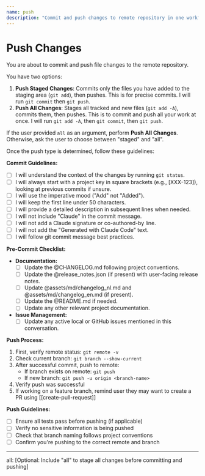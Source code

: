 ```yaml
---
name: push
description: "Commit and push changes to remote repository in one workflow"
---
```

# Push Changes

You are about to commit and push file changes to the remote repository.

You have two options:
1.  **Push Staged Changes**: Commits only the files you have added to the staging area (`git add`), then pushes. This is for precise commits. I will run `git commit` then `git push`.
2.  **Push All Changes**: Stages all tracked and new files (`git add -A`), commits them, then pushes. This is to commit and push all your work at once. I will run `git add -A`, then `git commit`, then `git push`.

If the user provided `all` as an argument, perform **Push All Changes**.
Otherwise, ask the user to choose between "staged" and "all".

Once the push type is determined, follow these guidelines:

**Commit Guidelines:**
- [ ] I will understand the context of the changes by running `git status`.
- [ ] I will always start with a project key in square brackets (e.g., [XXX-123]), looking at previous commits if unsure.
- [ ] I will use the imperative mood ("Add" not "Added").
- [ ] I will keep the first line under 50 characters.
- [ ] I will provide a detailed description in subsequent lines when needed.
- [ ] I will not include "Claude" in the commit message.
- [ ] I will not add a Claude signature or co-authored-by line.
- [ ] I will not add the "Generated with Claude Code" text.
- [ ] I will follow git commit message best practices.

**Pre-Commit Checklist:**
- **Documentation:**
  - [ ] Update the @CHANGELOG.md following project conventions.
  - [ ] Update the @release_notes.json (if present) with user-facing release notes.
  - [ ] Update @assets/md/changelog_nl.md and @assets/md/changelog_en.md (if present).
  - [ ] Update the @README.md if needed.
  - [ ] Update any other relevant project documentation.
- **Issue Management:**
  - [ ] Update any active local or GitHub issues mentioned in this conversation.

**Push Process:**
1. First, verify remote status: `git remote -v`
2. Check current branch: `git branch --show-current`
3. After successful commit, push to remote:
   - If branch exists on remote: `git push`
   - If new branch: `git push -u origin <branch-name>`
4. Verify push was successful
5. If working on a feature branch, remind user they may want to create a PR using [[create-pull-request]]

**Push Guidelines:**
- [ ] Ensure all tests pass before pushing (if applicable)
- [ ] Verify no sensitive information is being pushed
- [ ] Check that branch naming follows project conventions
- [ ] Confirm you're pushing to the correct remote and branch

---
all: [Optional: Include "all" to stage all changes before committing and pushing]
